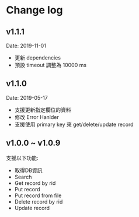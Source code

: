 # Change log

## v1.1.1

Date: 2019-11-01

- 更新 dependencies
- 預設 timeout 調整為 10000 ms

## v1.1.0

Date: 2019-05-17

- 支援更新指定欄位的資料
- 修改 Error Hanlder
- 支援使用 primary key 來 get/delete/update record

## v1.0.0 ~ v1.0.9

支援以下功能:

- 取得DB資訊
- Search
- Get record by rid
- Put record
- Put record from file
- Delete record by rid
- Update record